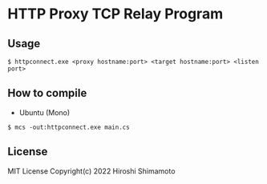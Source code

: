 HTTP Proxy TCP Relay Program
============================

Usage
-----

```
$ httpconnect.exe <proxy hostname:port> <target hostname:port> <listen port>
```

How to compile
--------------

- Ubuntu (Mono)
```
$ mcs -out:httpconnect.exe main.cs
```

License
-------
MIT License Copyright(c) 2022 Hiroshi Shimamoto
